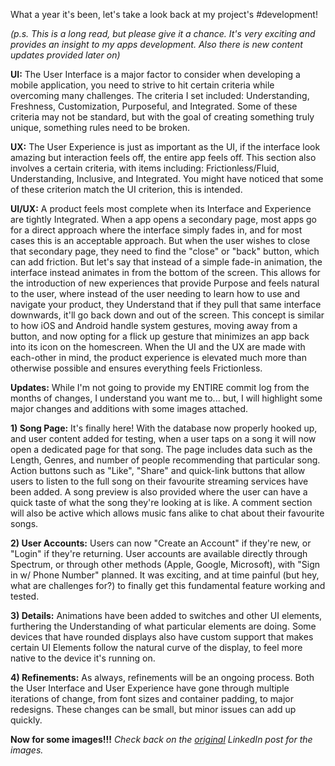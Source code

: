 What a year it's been, let's take a look back at my project's #development!

<i>(p.s. This is a long read, but please give it a chance. It's very exciting and provides an insight to my apps development. Also there is new content updates provided later on)</i>


<b>UI:</b> The User Interface is a major factor to consider when developing a mobile application, you need to strive to hit certain criteria while overcoming many challenges. The criteria I set included: Understanding, Freshness, Customization, Purposeful, and Integrated. Some of these criteria may not be standard, but with the goal of creating something truly unique, something rules need to be broken.

<b>UX:</b> The User Experience is just as important as the UI, if the interface look amazing but interaction feels off, the entire app feels off. This section also involves a certain criteria, with items including: Frictionless/Fluid, Understanding, Inclusive, and Integrated. You might have noticed that some of these criterion match the UI criterion, this is intended.

<b>UI/UX:</b> A product feels most complete when its Interface and Experience are tightly Integrated. When a app opens a secondary page, most apps go for a direct approach where the interface simply fades in, and for most cases this is an acceptable approach. But when the user wishes to close that secondary page, they need to find the "close" or "back" button, which can add friction. But let's say that instead of a simple fade-in animation, the interface instead animates in from the bottom of the screen. This allows for the introduction of new experiences that provide Purpose and feels natural to the user, where instead of the user needing to learn how to use and navigate your product, they Understand that if they pull that same interface downwards, it'll go back down and out of the screen. This concept is similar to how iOS and Android handle system gestures, moving away from a button, and now opting for a flick up gesture that minimizes an app back into its icon on the homescreen. When the UI and the UX are made with each-other in mind, the product experience is elevated much more than otherwise possible and ensures everything feels Frictionless.


<b>Updates:</b> While I'm not going to provide my ENTIRE commit log from the months of changes, I understand you want me to... but, I will highlight some major changes and additions with some images attached.

<b>1) Song Page:</b> It's finally here! With the database now properly hooked up, and user content added for testing, when a user taps on a song it will now open a dedicated page for that song. The page includes data such as the Length, Genres, and number of people recommending that particular song. Action buttons such as "Like", "Share" and quick-link buttons that allow users to listen to the full song on their favourite streaming services have been added. A song preview is also provided where the user can have a quick taste of what the song they're looking at is like. A comment section will also be active which allows music fans alike to chat about their favourite songs.

<b>2) User Accounts:</b> Users can now "Create an Account" if they're new, or "Login" if they're returning. User accounts are available directly through Spectrum, or through other methods (Apple, Google, Microsoft), with "Sign in w/ Phone Number" planned. It was exciting, and at time painful (but hey, what are challenges for?) to finally get this fundamental feature working and tested.

<b>3) Details:</b> Animations have been added to switches and other UI elements, furthering the Understanding of what particular elements are doing. Some devices that have rounded displays also have custom support that makes certain UI Elements follow the natural curve of the display, to feel more native to the device it's running on.

<b>4) Refinements:</b> As always, refinements will be an ongoing process. Both the User Interface and User Experience have gone through multiple iterations of change, from font sizes and container padding, to major redesigns. These changes can be small, but minor issues can add up quickly.


<b>Now for some images!!!</b> <i>Check back on the <a href="https://www.linkedin.com/posts/chris-coulthard_development-ui-ux-activity-7016690866916388864-dY3a?utm_source=share&utm_medium=member_desktop">original<a> LinkedIn post for the images.</i>
